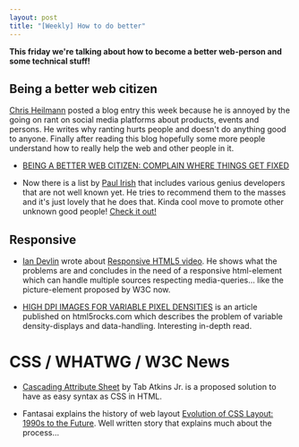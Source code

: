 ```yaml
---
layout: post
title: "[Weekly] How to do better"
---
```


**This friday we're talking about how to become a better web-person and some technical stuff!**

## Being a better web citizen

[Chris Heilmann](http://christianheilmann.com/) posted a blog entry this week because he is annoyed by the going on rant on social media platforms about products, events and persons. He writes why ranting hurts people and doesn't do anything good to anyone. Finally after reading this blog hopefully some more people understand how to really help the web and other people in it.

- [BEING A BETTER WEB CITIZEN: COMPLAIN WHERE THINGS GET FIXED](http://christianheilmann.com/2012/08/20/being-a-better-web-citizen-complain-where-things-get-fixed/)

- Now there is a list by [Paul Irish](http://paulirish.com/) that includes various genius developers that are not well known yet. He tries to recommend them to the masses and it's just lovely that he does that. Kinda cool move to promote other unknown good people! [Check it out!](http://paulirish.com/2012/developers-we-admire/)

## Responsive

- [Ian Devlin](http://iandevlin.com/) wrote about [Responsive HTML5 video](http://www.iandevlin.com/blog/2012/08/html5/responsive-html5-video). He shows what the problems are and concludes in the need of a responsive html-element which can handle multiple sources respecting media-queries… like the picture-element proposed by W3C now.

- [HIGH DPI IMAGES FOR VARIABLE PIXEL DENSITIES](http://www.html5rocks.com/en/mobile/high-dpi/) is an article published on html5rocks.com which describes the problem of variable density-displays and data-handling. Interesting in-depth read.

# CSS / WHATWG / W3C News

- [Cascading Attribute Sheet](http://www.xanthir.com/blog/b4K_0) by Tab Atkins Jr. is a proposed solution to have as easy syntax as CSS in HTML.

- Fantasai explains the history of web layout [Evolution of CSS Layout: 1990s to the Future](http://fantasai.inkedblade.net/weblog/2012/css-layout-evolution/). Well written story that explains much about the process…
